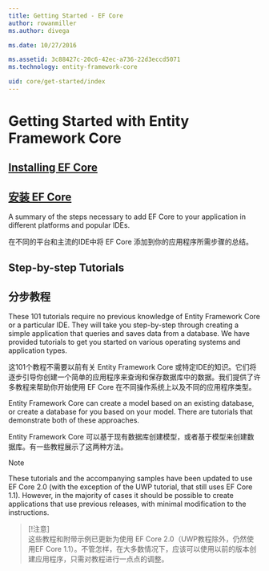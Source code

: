 ```yaml
---
title: Getting Started - EF Core
author: rowanmiller
ms.author: divega

ms.date: 10/27/2016

ms.assetid: 3c88427c-20c6-42ec-a736-22d3eccd5071
ms.technology: entity-framework-core

uid: core/get-started/index
---
```

# Getting Started with Entity Framework Core

## [Installing EF Core](install/index.md)
## [安装 EF Core](install/index.md)

A summary of the steps necessary to add EF Core to your application in different platforms and popular IDEs.

在不同的平台和主流的IDE中将 EF Core 添加到你的应用程序所需步骤的总结。

## Step-by-step Tutorials
## 分步教程

These 101 tutorials require no previous knowledge of Entity Framework Core or a particular IDE. They will take you step-by-step through creating a simple application that queries and saves data from a database. We have provided tutorials to get you started on various operating systems and application types.

这101个教程不需要以前有关 Entity Framework Core 或特定IDE的知识。它们将逐步引导你创建一个简单的应用程序来查询和保存数据库中的数据。我们提供了许多教程来帮助你开始使用 EF Core 在不同操作系统上以及不同的应用程序类型。

Entity Framework Core can create a model based on an existing database, or create a database for you based on your model. There are tutorials that demonstrate both of these approaches.

Entity Framework Core 可以基于现有数据库创建模型，或者基于模型来创建数据库。有一些教程展示了这两种方法。

> [!NOTE]  
> These tutorials and the accompanying samples have been updated to use EF Core 2.0 (with the exception of the UWP tutorial, that still uses EF Core 1.1). However, in the majority of cases it should be possible to create applications that use previous releases, with minimal modification to the instructions. 

> [!注意]  
> 这些教程和附带示例已更新为使用 EF Core 2.0（UWP教程除外，仍然使用EF Core 1.1）。不管怎样，在大多数情况下，应该可以使用以前的版本创建应用程序，只需对教程进行一点点的调整。
